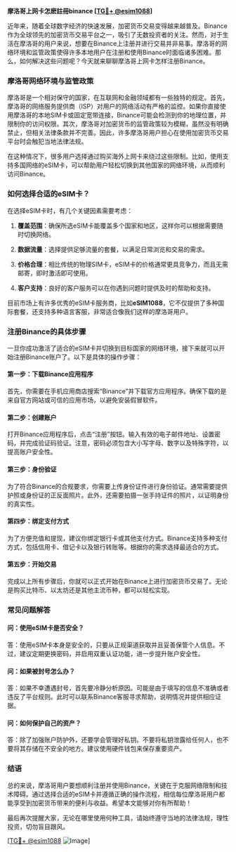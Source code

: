 **摩洛哥上网卡怎麽註冊binance [[TG💪+ @esim1088](https://t.me/s/esim1088)]**

近年来，随着全球数字经济的快速发展，加密货币交易变得越来越普及。Binance作为全球领先的加密货币交易平台之一，吸引了无数投资者的关注。然而，对于生活在摩洛哥的用户来说，想要在Binance上注册并进行交易并非易事。摩洛哥的网络环境和监管政策使得许多本地用户在注册和使用Binance时面临诸多困难。那么，如何解决这些问题呢？今天就来聊聊摩洛哥上网卡怎样注册Binance。

### 摩洛哥网络环境与监管政策

摩洛哥是一个相对保守的国家，在互联网和金融领域都有一些独特的规定。首先，摩洛哥的网络服务提供商（ISP）对用户的网络活动有严格的监控。如果你直接使用摩洛哥的本地SIM卡或固定宽带连接，Binance可能会检测到你的地理位置，并限制你的访问权限。其次，摩洛哥对加密货币的监管政策较为模糊，虽然没有明确禁止，但相关法律条款并不完善。因此，许多摩洛哥用户担心在使用加密货币交易平台时会触犯当地法律法规。

在这种情况下，很多用户选择通过购买海外上网卡来绕过这些限制。比如，使用支持多国网络的eSIM卡，可以帮助用户轻松切换到其他国家的网络环境，从而顺利访问Binance。

### 如何选择合适的eSIM卡？

在选择eSIM卡时，有几个关键因素需要考虑：

1. **覆盖范围**：确保所选eSIM卡能覆盖多个国家和地区，这样你可以根据需要随时切换网络。
   
2. **数据流量**：选择提供足够流量的套餐，以满足日常浏览和交易的需求。

3. **价格合理**：相比传统的物理SIM卡，eSIM卡的价格通常更具竞争力，而且无需邮寄，即时激活即可使用。

4. **客户支持**：良好的客户服务可以在你遇到问题时提供及时的帮助和支持。

目前市场上有许多优秀的eSIM卡服务商，比如**eSIM1088**，它不仅提供了多种国际套餐，还支持多种语言客服，非常适合像我们这样的摩洛哥用户。

### 注册Binance的具体步骤

一旦你成功激活了适合的eSIM卡并切换到目标国家的网络环境，接下来就可以开始注册Binance账户了。以下是具体的操作步骤：

#### 第一步：下载Binance应用程序

首先，你需要在手机应用商店搜索“Binance”并下载官方应用程序。确保下载的是来自官方网站或可信的应用市场，以避免安装假冒软件。

#### 第二步：创建账户

打开Binance应用程序后，点击“注册”按钮。输入有效的电子邮件地址、设置密码，并完成验证码验证。注意，密码必须包含大小写字母、数字以及特殊字符，以提高账户安全性。

#### 第三步：身份验证

为了符合Binance的合规要求，你需要上传身份证件进行身份验证。通常需要提供护照或身份证的正反面照片。此外，还需要拍摄一张手持证件的照片，以证明身份的真实性。

#### 第四步：绑定支付方式

为了方便充值和提现，建议你绑定银行卡或其他支付方式。Binance支持多种支付方式，包括信用卡、借记卡以及银行转账等。根据你的需求选择最适合的方式。

#### 第五步：开始交易

完成以上所有步骤后，你就可以正式开始在Binance上进行加密货币交易了。无论是购买比特币、以太坊还是其他主流币种，都可以轻松实现。

### 常见问题解答

#### 问：使用eSIM卡是否安全？

答：使用eSIM卡本身是安全的，只要从正规渠道获取并且妥善保管个人信息。不过，建议定期更换密码，并启用双重认证功能，进一步提升账户安全性。

#### 问：如果被封号怎么办？

答：如果不幸遭遇封号，首先要冷静分析原因。可能是由于填写的信息不准确或者违反了平台规则。此时可以联系Binance客服寻求帮助，说明情况并提供相应证据。

#### 问：如何保护自己的资产？

答：除了加强账户防护外，还要学会管理好私钥。不要将私钥泄露给任何人，也不要将其存储在不安全的地方。建议使用硬件钱包来保存重要资产。

### 结语

总的来说，摩洛哥用户要想顺利注册并使用Binance，关键在于克服网络限制和技术障碍。通过选择合适的eSIM卡并遵循正确的操作流程，相信每位摩洛哥用户都能享受到加密货币带来的便利与收益。希望本文能够对你有所帮助！

最后再次提醒大家，无论在哪里使用何种工具，请始终遵守当地的法律法规，理性投资，切勿盲目跟风。

[[TG💪+ @esim1088](https://t.me/s/esim1088) ![Image](https://i.postimg.cc/4NQfJmqS/Snipaste-2025-05-13-00-14-12.png)]